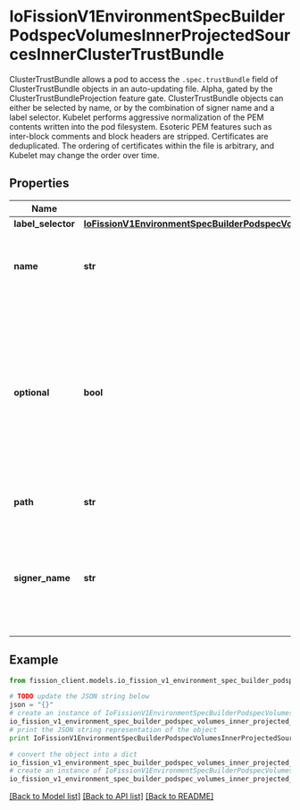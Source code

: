 # IoFissionV1EnvironmentSpecBuilderPodspecVolumesInnerProjectedSourcesInnerClusterTrustBundle

ClusterTrustBundle allows a pod to access the `.spec.trustBundle` field of ClusterTrustBundle objects in an auto-updating file.  Alpha, gated by the ClusterTrustBundleProjection feature gate.  ClusterTrustBundle objects can either be selected by name, or by the combination of signer name and a label selector.  Kubelet performs aggressive normalization of the PEM contents written into the pod filesystem.  Esoteric PEM features such as inter-block comments and block headers are stripped.  Certificates are deduplicated. The ordering of certificates within the file is arbitrary, and Kubelet may change the order over time.

## Properties

Name | Type | Description | Notes
------------ | ------------- | ------------- | -------------
**label_selector** | [**IoFissionV1EnvironmentSpecBuilderPodspecVolumesInnerProjectedSourcesInnerClusterTrustBundleLabelSelector**](IoFissionV1EnvironmentSpecBuilderPodspecVolumesInnerProjectedSourcesInnerClusterTrustBundleLabelSelector.md) |  | [optional] 
**name** | **str** | Select a single ClusterTrustBundle by object name.  Mutually-exclusive with signerName and labelSelector. | [optional] 
**optional** | **bool** | If true, don&#39;t block pod startup if the referenced ClusterTrustBundle(s) aren&#39;t available.  If using name, then the named ClusterTrustBundle is allowed not to exist.  If using signerName, then the combination of signerName and labelSelector is allowed to match zero ClusterTrustBundles. | [optional] 
**path** | **str** | Relative path from the volume root to write the bundle. | 
**signer_name** | **str** | Select all ClusterTrustBundles that match this signer name. Mutually-exclusive with name.  The contents of all selected ClusterTrustBundles will be unified and deduplicated. | [optional] 

## Example

```python
from fission_client.models.io_fission_v1_environment_spec_builder_podspec_volumes_inner_projected_sources_inner_cluster_trust_bundle import IoFissionV1EnvironmentSpecBuilderPodspecVolumesInnerProjectedSourcesInnerClusterTrustBundle

# TODO update the JSON string below
json = "{}"
# create an instance of IoFissionV1EnvironmentSpecBuilderPodspecVolumesInnerProjectedSourcesInnerClusterTrustBundle from a JSON string
io_fission_v1_environment_spec_builder_podspec_volumes_inner_projected_sources_inner_cluster_trust_bundle_instance = IoFissionV1EnvironmentSpecBuilderPodspecVolumesInnerProjectedSourcesInnerClusterTrustBundle.from_json(json)
# print the JSON string representation of the object
print IoFissionV1EnvironmentSpecBuilderPodspecVolumesInnerProjectedSourcesInnerClusterTrustBundle.to_json()

# convert the object into a dict
io_fission_v1_environment_spec_builder_podspec_volumes_inner_projected_sources_inner_cluster_trust_bundle_dict = io_fission_v1_environment_spec_builder_podspec_volumes_inner_projected_sources_inner_cluster_trust_bundle_instance.to_dict()
# create an instance of IoFissionV1EnvironmentSpecBuilderPodspecVolumesInnerProjectedSourcesInnerClusterTrustBundle from a dict
io_fission_v1_environment_spec_builder_podspec_volumes_inner_projected_sources_inner_cluster_trust_bundle_form_dict = io_fission_v1_environment_spec_builder_podspec_volumes_inner_projected_sources_inner_cluster_trust_bundle.from_dict(io_fission_v1_environment_spec_builder_podspec_volumes_inner_projected_sources_inner_cluster_trust_bundle_dict)
```
[[Back to Model list]](../README.md#documentation-for-models) [[Back to API list]](../README.md#documentation-for-api-endpoints) [[Back to README]](../README.md)


